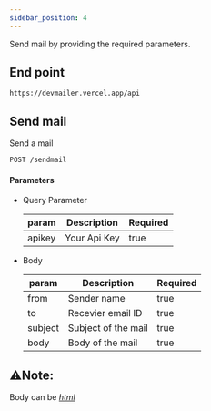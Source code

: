 ```yaml
---
sidebar_position: 4
---
```


Send mail by providing the required parameters.

## End point

```
https://devmailer.vercel.app/api
```

## Send mail

Send a mail

```Request
POST /sendmail
```

#### Parameters

- Query Parameter
    
    | param   | Description         | Required |
    | ------- | ------------------- | -------- |
    | apikey  | Your Api Key        | true     |

- Body

    | param   | Description         | Required |
    | ------- | ------------------- | -------- |
    | from    | Sender name         | true     |
    | to      | Recevier email ID   | true     |
    | subject | Subject of the mail | true     |
    | body    | Body of the mail    | true     |


## <span>⚠️</span>Note: 
Body can be <i><u>html</u></i>
